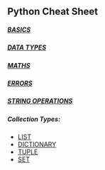 ## Python Cheat Sheet

##### [BASICS](https://github.com/pangmi/python4kids/tree/main/00.Cheat%20Sheet/basics)
##### [DATA TYPES](https://github.com/pangmi/python4kids/tree/main/00.Cheat%20Sheet/data%20types)
##### [MATHS](https://github.com/pangmi/python4kids/tree/main/00.Cheat%20Sheet/maths)
##### [ERRORS](https://github.com/pangmi/python4kids/tree/main/00.Cheat%20Sheet/errors)
##### [STRING OPERATIONS](https://github.com/pangmi/python4kids/tree/main/00.Cheat%20Sheet/strings)
##### Collection Types:
  - [LIST](https://github.com/pangmi/python4kids/tree/main/00.Cheat%20Sheet/list)
  - [DICTIONARY](https://github.com/pangmi/python4kids/tree/main/00.Cheat%20Sheet/dictionaries)
  - [TUPLE](https://github.com/pangmi/python4kids/tree/main/00.Cheat%20Sheet/tuple)
  - [SET](https://github.com/pangmi/python4kids/tree/main/00.Cheat%20Sheet/sets)
      
